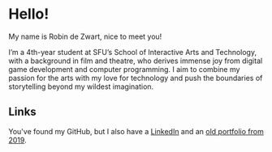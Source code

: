 # Hello!

My name is Robin de Zwart, nice to meet you!

I’m a 4th-year student at SFU’s School of Interactive Arts and Technology, with a background in film and theatre, who derives immense joy from digital game development and computer programming. I aim to combine my passion for the arts with my love for technology and push the boundaries of storytelling beyond my wildest imagination.

## Links

You've found my GitHub, but I also have a [LinkedIn](https://www.linkedin.com/in/rdezwart/) and an [old portfolio from 2019](https://robindezwart.com/).
